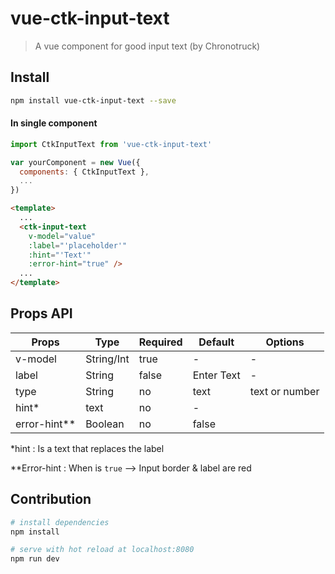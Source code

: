 # vue-ctk-input-text

> A vue component for good input text (by Chronotruck)

## Install

``` bash
npm install vue-ctk-input-text --save
```
#### In single component
``` js
import CtkInputText from 'vue-ctk-input-text'

var yourComponent = new Vue({
  components: { CtkInputText },
  ...
})
```
``` html
<template>
  ...
  <ctk-input-text
    v-model="value" 
    :label="'placeholder'"
    :hint="'Text'"
    :error-hint="true" />
  ...
</template>  
```

## Props API

| Props      | Type       | Required | Default    | Options        |
|------------|------------|----------|------------|----------------|
| v-model    | String/Int | true     | -          | -              |
| label      | String     | false    | Enter Text | -              |
| type       | String     | no       | text       | text or number |
| hint*       | text       | no       | -          |                |
| error-hint** | Boolean    | no       | false      |                |

*hint : Is a text that replaces the label

**Error-hint : When is `true` --> Input border & label are red 

## Contribution

``` bash
# install dependencies
npm install

# serve with hot reload at localhost:8080
npm run dev
```
